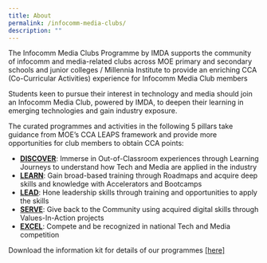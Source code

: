 ```yaml
---
title: About
permalink: /infocomm-media-clubs/
description: ""
---
```

The Infocomm Media Clubs Programme by IMDA supports the community of infocomm and media-related clubs across MOE primary and secondary schools and junior colleges / Millennia Institute to provide an enriching CCA (Co-Curricular Activities) experience for Infocomm Media Club members

Students keen to pursue their interest in technology and media should join an Infocomm Media Club, powered by IMDA, to deepen their learning in emerging technologies and gain industry exposure.

The curated programmes and activities in the following 5 pillars take guidance from MOE’s CCA LEAPS framework and provide more opportunities for club members to obtain CCA points:

* **[DISCOVER](https://codesg.imda.gov.sg/infocomm-media-clubs-cca/DISCOVER/Overview/)**: Immerse in Out-of-Classroom experiences through Learning Journeys to understand how Tech and Media are applied in the industry
* **[LEARN](https://codesg.imda.gov.sg/infocomm-media-clubs-cca/LEARN/Overview/)**: Gain broad-based training through Roadmaps and acquire deep skills and knowledge with Accelerators and Bootcamps
* **[LEAD](https://codesg.imda.gov.sg/infocomm-media-clubs-cca/LEAD/)**: Hone leadership skills through training and opportunities to apply the skills
* **[SERVE](https://codesg.imda.gov.sg/infocomm-media-clubs-cca/SERVE/)**: Give back to the Community using acquired digital skills through Values-In-Action projects
* **[EXCEL](https://codesg.imda.gov.sg/infocomm-media-clubs-cca/EXCEL/)**: Compete and be recognized in national Tech and Media competition

Download the information kit for details of our programmes [[here]](https://go.gov.sg/infocomm-media-club-about)